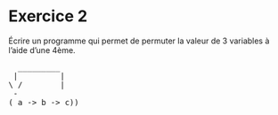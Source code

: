 # Exercice 2

Écrire un programme qui permet de permuter la valeur de 3 variables à l’aide d’une 4ème.
<pre>
  _________
 |         |
\ /        |
 -
( a -> b -> c))
</pre>
